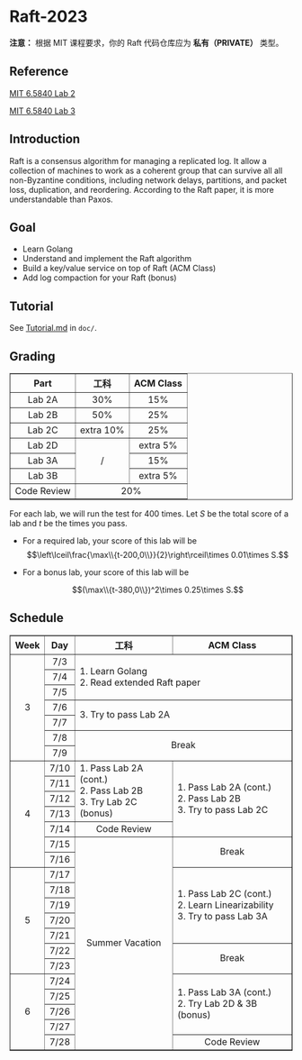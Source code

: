 # Raft-2023

**注意：** 根据 MIT 课程要求，你的 Raft 代码仓库应为 **私有（PRIVATE）** 类型。

## Reference

[MIT 6.5840 Lab 2](https://pdos.csail.mit.edu/6.824/labs/lab-raft.html)

[MIT 6.5840 Lab 3](https://pdos.csail.mit.edu/6.824/labs/lab-kvraft.html)

## Introduction

Raft is a consensus algorithm for managing a replicated log. It allow a collection of machines to work as a coherent group that can survive all all non-Byzantine conditions, including network delays, partitions, and packet loss, duplication, and reordering. According to the Raft paper, it is more understandable than Paxos.

## Goal

- Learn Golang
- Understand and implement the Raft algorithm
- Build a key/value service on top of Raft (ACM Class)
- Add log compaction for your Raft (bonus)

## Tutorial

See [Tutorial.md](doc/Tutorial.md) in `doc/`.

## Grading

<table border="1" cellpadding="1" cellspacing="1">
	<thead>
		<tr>
			<th scope="col" style="text-align:center">Part</th>
			<th scope="col" style="text-align:center">工科</th>
			<th scope="col" style="text-align:center">ACM Class</th>
		</tr>
	</thead>
	<tbody>
		<tr>
			<td style="text-align:center">Lab 2A</td>
			<td style="text-align:center">30%</td>
			<td style="text-align:center">15%</td>
		</tr>
		<tr>
			<td style="text-align:center">Lab 2B</td>
			<td style="text-align:center">50%</td>
			<td style="text-align:center">25%</td>
		</tr>
		<tr>
			<td style="text-align:center">Lab 2C</td>
			<td style="text-align:center">extra 10%</td>
			<td style="text-align:center">25%</td>
		</tr>
		<tr>
			<td style="text-align:center">Lab 2D</td>
			<td colspan="1" rowspan="3" style="text-align:center">/</td>
			<td style="text-align:center">extra 5%</td>
		</tr>
		<tr>
			<td style="text-align:center">Lab 3A</td>
			<td style="text-align:center">15%</td>
		</tr>
		<tr>
			<td style="text-align:center">Lab 3B</td>
			<td style="text-align:center">extra 5%</td>
		</tr>
		<tr>
			<td style="text-align:center">Code Review</td>
			<td colspan="2" rowspan="1" style="text-align:center">20%</td>
		</tr>
	</tbody>
</table>

For each lab, we will run the test for  $400$ times. Let $S$ be the total score of a lab and $t$ be the times you pass. 

- For a required lab,  your score of this lab will be 
  $$\left\lceil\frac{\max\\{t-200,0\\}}{2}\right\rceil\times 0.01\times S.$$

- For a bonus lab, your score of this lab will be

  $$(\max\\{t-380,0\\})^2\times 0.25\times S.$$

## Schedule

<table border="1" cellpadding="1" cellspacing="1">
	<thead>
		<tr>
			<th scope="col" style="text-align:center">Week</th>
			<th scope="col" style="text-align:center">Day</th>
			<th scope="col" style="text-align:center">工科</th>
			<th scope="col" style="text-align:center">ACM Class</th>
		</tr>
	</thead>
	<tbody>
		<tr>
			<td colspan="1" rowspan="7" style="text-align:center">3</td>
			<td style="text-align:center">7/3</td>
			<td colspan="2" rowspan="3">
			<div>1. Learn Golang</div>
			<div>2. Read extended Raft paper</div>
			</td>
		</tr>
		<tr>
			<td style="text-align:center">7/4</td>
		</tr>
		<tr>
			<td style="text-align:center">7/5</td>
		</tr>
		<tr>
			<td style="text-align:center">7/6</td>
			<td colspan="2" rowspan="2">3. Try to pass Lab 2A</td>
		</tr>
		<tr>
			<td style="text-align:center">7/7</td>
		</tr>
		<tr>
			<td style="text-align:center">7/8</td>
			<td colspan="2" rowspan="2" style="text-align:center">Break</td>
		</tr>
		<tr>
			<td style="text-align:center">7/9</td>
		</tr>
		<tr>
			<td colspan="1" rowspan="7" style="text-align:center">4</td>
			<td style="text-align:center">7/10</td>
			<td colspan="1" rowspan="4">
			<div>1. Pass Lab 2A (cont.)</div>
			<div>2. Pass Lab 2B</div>
			<div>3. Try Lab 2C (bonus)</div>
			</td>
			<td colspan="1" rowspan="5">
			<div>1. Pass Lab 2A (cont.)</div>
			<div>2. Pass Lab 2B</div>
			<div>3. Try to pass Lab 2C</div>
			</td>
		</tr>
		<tr>
			<td style="text-align:center">7/11</td>
		</tr>
		<tr>
			<td style="text-align:center">7/12</td>
		</tr>
		<tr>
			<td style="text-align:center">7/13</td>
		</tr>
		<tr>
			<td style="text-align:center">7/14</td>
			<td style="text-align:center">Code Review</td>
		</tr>
		<tr>
			<td style="text-align:center">7/15</td>
			<td colspan="1" rowspan="14" style="text-align:center">Summer Vacation</td>
			<td colspan="1" rowspan="2" style="text-align:center">Break</td>
		</tr>
		<tr>
			<td style="text-align:center">7/16</td>
		</tr>
		<tr>
			<td colspan="1" rowspan="7" style="text-align:center">5</td>
			<td style="text-align:center">7/17</td>
			<td colspan="1" rowspan="5">
			<div>1. Pass Lab 2C (cont.)</div>
			<div>2. Learn Linearizability</div>
			<div>3. Try to pass Lab 3A</div>
			</td>
		</tr>
		<tr>
			<td style="text-align:center">7/18</td>
		</tr>
		<tr>
			<td style="text-align:center">7/19</td>
		</tr>
		<tr>
			<td style="text-align:center">7/20</td>
		</tr>
		<tr>
			<td style="text-align:center">7/21</td>
		</tr>
		<tr>
			<td style="text-align:center">7/22</td>
			<td colspan="1" rowspan="2" style="text-align:center">Break</td>
		</tr>
		<tr>
			<td style="text-align:center">7/23</td>
		</tr>
		<tr>
			<td colspan="1" rowspan="5" style="text-align:center">6</td>
			<td style="text-align:center">7/24</td>
			<td colspan="1" rowspan="4">
			<div>1. Pass Lab 3A (cont.)</div>
			<div>2. Try Lab 2D &amp; 3B (bonus)</div>
			</td>
		</tr>
		<tr>
			<td style="text-align:center">7/25</td>
		</tr>
		<tr>
			<td style="text-align:center">7/26</td>
		</tr>
		<tr>
			<td style="text-align:center">7/27</td>
		</tr>
		<tr>
			<td style="text-align:center">7/28</td>
			<td style="text-align:center">Code Review</td>
		</tr>
	</tbody>
</table>
